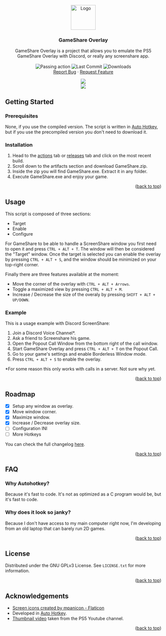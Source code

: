 <a name="readme-top"></a>
<div align="center">
  <a href="https://github.com/xNicklaj/GameShare-Overlay">
    <img src="Icon.ico" alt="Logo" width="80" height="80">
  </a>

  <h3 align="center">GameShare Overlay</h3>
  <span align="center">
  </span>
  
  <p align="center">
    GameShare Overlay is a project that allows you to emulate the PS5 GameShare Overlay with Discord, or really any screenshare app.<br/><br/>
    <img src="https://github.com/xNicklaj/GameShare-Overlay/actions/workflows/main.yml/badge.svg" alt="Passing action" /> <img src="https://img.shields.io/github/last-commit/xNicklaj/GameShare-Overlay" alt="Last Commit"/> <img src="https://img.shields.io/github/downloads/xNicklaj/GameShare-Overlay/total" alt="Downloads" /><br/>
    <a href="https://github.com/xNicklaj/GameShare-Overlay/issues">Report Bug</a>
    ·
    <a href="https://github.com/xNicklaj/GameShare-Overlay/issues">Request Feature</a>
  </p>
</div>

<div align="center">
  <img src="https://media0.giphy.com/media/LT3FYsIKghoYG4VUhh/giphy.gif?cid=790b76111abbc74156cebb0eff5db22bddb305eb432b28f8&rid=giphy.gif&ct=g" >
  <br/>
  <img src="https://media1.giphy.com/media/B8Mk84qATIEL4bLJtC/giphy.gif?cid=790b761143116a77d40355de5c0bbf59f8b5a131c800dbfc&rid=giphy.gif&ct=g" >
</div>
  
## Getting Started
### Prerequisites

None, if you use the compiled version. The script is written in [Auto Hotkey](https://www.autohotkey.com), but if you use the precompiled version you don't need to download it.

### Installation

1. Head to the [actions](https://github.com/xNicklaj/GameShare-Overlay/actions) tab or [releases](https://github.com/xNicklaj/GameShare-Overlay/releases) tab and click on the most recent build.
2. Scroll down to the artifacts section and download GameShare.zip.
3. Inside the zip you will find GameShare.exe. Extract it in any folder.
4. Execute GameShare.exe and enjoy your game.

<p align="right">(<a href="#readme-top">back to top</a>)</p>

## Usage

This script is composed of three sections:
 - Target
 - Enable
 - Configure

For GameShare to be able to handle a ScreenShare window you first need to open it and press `CTRL + ALT + T`. The window will then be considered the "Target" window.
Once the target is selected you can enable the overlay by pressing `CTRL + ALT + S`, and the window should be minimized on your top-right corner.

Finally there are three features available at the moment:
 - Move the corner of the overlay with `CTRL + ALT + Arrows`.
 - Toggle a maximized view by pressing `CTRL + ALT + M`.
 - Increase / Decrease the size of the overaly by pressing `SHIFT + ALT + UP/DOWN`.

### Example

This is a usage example with Discord ScreenShare:

 1. Join a Discord Voice Channel*.
 2. Ask a friend to Screenshare his game.
 3. Open the Popout Call Window from the bottom right of the call window.
 4. Start GameShare Overlay and press `CTRL + ALT + T` on the Popout Call.
 5. Go to your game's settings and enable Borderless Window mode.
 6. Press `CTRL + ALT + S` to enable the overlay.

*For some reason this only works with calls in a server. Not sure why yet.

<p align="right">(<a href="#readme-top">back to top</a>)</p>

## Roadmap

- [x] Setup any window as overlay.
- [x] Move window corner.
- [x] Maximize window.
- [x] Increase / Decrease overlay size.
- [ ] Configuration INI
- [ ] More Hotkeys

You can check the full changelog <a href="https://github.com/xNicklaj/GameShare-Overlay/releases/">here</a>.

<p align="right">(<a href="#readme-top">back to top</a>)</p>

## FAQ
### Why Autohotkey?
Because it's fast to code. It's not as optimized as a C program would be, but it's fast to code.

### Why does it look so janky?
Because I don't have access to my main computer right now, I'm developing from an old laptop that can barely run 2D games.
<p align="right">(<a href="#readme-top">back to top</a>)</p>

<!-- LICENSE -->
## License

Distributed under the GNU GPLv3 License. See `LICENSE.txt` for more information.

<p align="right">(<a href="#readme-top">back to top</a>)</p>

## Acknowledgements

 - <a href="https://www.flaticon.com/free-icons/screen" title="screen icons">Screen icons created by mpanicon - Flaticon</a>
 - Developed in [Auto Hotkey](https://www.autohotkey.com).
 - [Thumbnail video](https://www.youtube.com/watch?v=Eg0sClmLIBA) taken from the PS5 Youtube channel.

<p align="right">(<a href="#readme-top">back to top</a>)</p>
